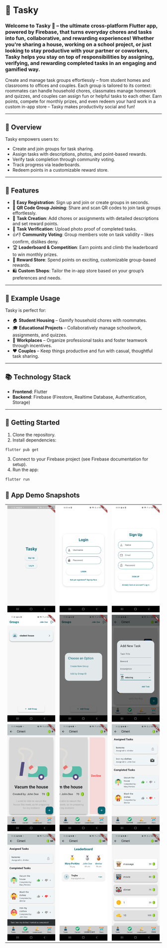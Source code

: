 # 📌 Tasky

### Welcome to **Tasky** 🎯 – the ultimate cross-platform Flutter app, powered by Firebase, that turns everyday chores and tasks into fun, collaborative, and rewarding experiences! Whether you're sharing a house, working on a school project, or just looking to stay productive with your partner or coworkers, **Tasky** helps you stay on top of responsibilities by assigning, verifying, and rewarding completed tasks in an engaging and gamified way.

Create and manage task groups effortlessly – from student homes and classrooms to offices and couples. Each group is tailored to its context: roommates can handle household chores, classmates manage homework and quizzes, and couples can assign fun or helpful tasks to each other. Earn points, compete for monthly prizes, and even redeem your hard work in a custom in-app store – Tasky makes productivity social and fun!

---

## 🚀 Overview

Tasky empowers users to:
- Create and join groups for task sharing.
- Assign tasks with descriptions, photos, and point-based rewards.
- Verify task completion through community voting.
- Track progress via leaderboards.
- Redeem points in a customizable reward store.

---

## 🌟 Features

- 🔑 **Easy Registration**: Sign up and join or create groups in seconds.
- 📱 **QR Code Group Joining**: Share and scan QR codes to join task groups effortlessly.
- 📝 **Task Creation**: Add chores or assignments with detailed descriptions and set reward points.
- 📸 **Task Verification**: Upload photo proof of completed tasks.
- 👍👎 **Community Voting**: Group members vote on task validity – likes confirm, dislikes deny.
- 🏆 **Leaderboard & Competition**: Earn points and climb the leaderboard to win monthly prizes.
- 🛒 **Reward Store**: Spend points on exciting, customizable group-based rewards.
- 🛍 **Custom Shops**: Tailor the in-app store based on your group’s preferences and needs.

---

## 🎯 Example Usage

Tasky is perfect for:
- 🏠 **Student Housing** – Gamify household chores with roommates.
- 🎓 **Educational Projects** – Collaboratively manage schoolwork, assignments, and quizzes.
- 💼 **Workplaces** – Organize professional tasks and foster teamwork through incentives.
- ❤️ **Couples** – Keep things productive and fun with casual, thoughtful task sharing.

---

## 📚 Technology Stack

- **Frontend**: Flutter
- **Backend**: Firebase (Firestore, Realtime Database, Authentication, Storage)

---

## 🚧 Getting Started

1. Clone the repository.
2. Install dependencies:
```bash
flutter pub get
```
3. Connect to your Firebase project (see Firebase documentation for setup).
4. Run the app:
```bash
flutter run
```

## 📸 App Demo Snapshots

<table>
  <tr>
    <td><img src="demo_img/preview.jpg" width="250"></td>
    <td><img src="demo_img/login.jpg" width="250"></td>
    <td><img src="demo_img/signup.jpg" width="250"></td>
  </tr>
  <tr>
    <td><img src="demo_img/groupdisplay.jpg" width="250"></td>
    <td><img src="demo_img/creategroup.jpg" width="250"></td>
    <td><img src="demo_img/addnewtask.jpg" width="250"></td>
  </tr>
  <tr>
    <td><img src="demo_img/taskexample.jpg" width="250"></td>
    <td><img src="demo_img/taskdecline.jpg" width="250"></td>
    <td><img src="demo_img/tasklist.jpg" width="250"></td>
  </tr>
  <tr> <td><img src="demo_img/completedtask.jpg" width="250"></td>
    <td><img src="demo_img/leaderboard.jpg" width="250"></td>
    <td><img src="demo_img/awards.jpg" width="250"></td>
   
  </tr>
</table>



